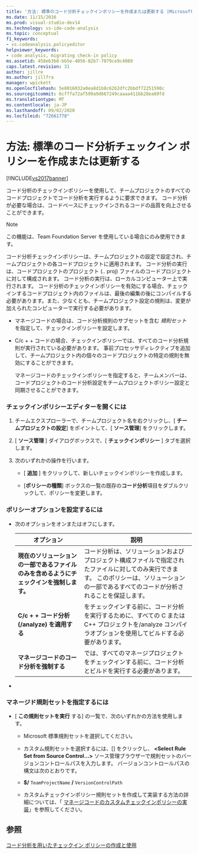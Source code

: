 ```yaml
---
title: '方法: 標準のコード分析チェックインポリシーを作成または更新する |Microsoft Docs'
ms.date: 11/15/2016
ms.prod: visual-studio-dev14
ms.technology: vs-ide-code-analysis
ms.topic: conceptual
f1_keywords:
- vs.codeanalysis.policyeditor
helpviewer_keywords:
- code analysis, migrating check-in policy
ms.assetid: 458eb3b8-bb5e-4056-82b7-7079ce9c4089
caps.latest.revision: 31
author: jillre
ms.author: jillfra
manager: wpickett
ms.openlocfilehash: 5e8016032a0ea8d1b8c62b2dfc2bbdf72251590c
ms.sourcegitcommit: 6cfffa72af599a9d667249caaaa411bb28ea69fd
ms.translationtype: MT
ms.contentlocale: ja-JP
ms.lasthandoff: 09/02/2020
ms.locfileid: "72661778"
---
```

# <a name="how-to-create-or-update-standard-code-analysis-check-in-policies"></a>方法: 標準のコード分析チェックイン ポリシーを作成または更新する
[!INCLUDE[vs2017banner](../includes/vs2017banner.md)]

コード分析のチェックインポリシーを使用して、チームプロジェクトのすべてのコードプロジェクトでコード分析を実行するように要求できます。 コード分析が必要な場合は、コードベースにチェックインされるコードの品質を向上させることができます。

> [!NOTE]
> この機能は、Team Foundation Server を使用している場合にのみ使用できます。

 コード分析チェックインポリシーは、チームプロジェクトの設定で設定され、チームプロジェクトの各コードプロジェクトに適用されます。 コード分析の実行は、コードプロジェクトのプロジェクト (.. proj) ファイルのコードプロジェクトに対して構成されます。 コード分析の実行は、ローカルコンピューター上で実行されます。 コード分析のチェックインポリシーを有効にする場合、チェックインするコードプロジェクト内のファイルは、最後の編集の後にコンパイルする必要があります。また、少なくとも、チームプロジェクト設定の規則は、変更が加えられたコンピューターで実行する必要があります。

- マネージコードの場合は、コード分析規則のサブセットを含む *規則セット* を指定して、チェックインポリシーを設定します。

- C/c + + コードの場合、チェックインポリシーでは、すべてのコード分析規則が実行されている必要があります。 事前プロセッサディレクティブを追加して、チームプロジェクト内の個々のコードプロジェクトの特定の規則を無効にすることができます。

  マネージコードのチェックインポリシーを指定すると、チームメンバーは、コードプロジェクトのコード分析設定をチームプロジェクトポリシー設定と同期させることができます。

### <a name="to-open-the-check-in-policy-editor"></a>チェックインポリシーエディターを開くには

1. チームエクスプローラーで、チームプロジェクト名を右クリックし、[ **チームプロジェクトの設定**] をポイントして、[ **ソース管理**] をクリックします。

2. [ **ソース管理** ] ダイアログボックスで、[ **チェックインポリシー** ] タブを選択します。

3. 次のいずれかの操作を行います。

    - [ **追加** ] をクリックして、新しいチェックインポリシーを作成します。

    - [**ポリシーの種類**] ボックスの一覧の既存の**コード分析**項目をダブルクリックして、ポリシーを変更します。

### <a name="to-set-policy-options"></a>ポリシーオプションを設定するには

- 次のオプションをオンまたはオフにします。

    |オプション|説明|
    |------------|-----------------|
    |**現在のソリューションの一部であるファイルのみを含めるようにチェックインを強制します。**|コード分析は、ソリューションおよびプロジェクト構成ファイルで指定されたファイルに対してのみ実行できます。 このポリシーは、ソリューションの一部であるすべてのコードが分析されることを保証します。|
    |**C/c + + コード分析 (/analyze) を適用する**|をチェックインする前に、コード分析を実行するために、すべての C または C++ プロジェクトを/analyze コンパイラオプションを使用してビルドする必要があります。|
    |**マネージコードのコード分析を強制する**|では、すべてのマネージプロジェクトをチェックインする前に、コード分析とビルドを実行する必要があります。|

-

### <a name="to-specify-a-managed-rule-set"></a>マネージド規則セットを指定するには

- [ **この規則セットを実行** する] の一覧で、次のいずれかの方法を使用します。

  - Microsoft 標準規則セットを選択してください。

  - カスタム規則セットを選択するには、[] をクリックし、 **\<Select Rule Set from Source Control...>** ソース管理ブラウザーで規則セットのバージョンコントロールパスを入力します。 バージョンコントロールパスの構文は次のとおりです。

  - **$/** `TeamProjectName` **/** `VersionControlPath`

  - カスタムチェックインポリシー規則セットを作成して実装する方法の詳細については、「 [マネージコードのカスタムチェックインポリシーの実装](../code-quality/implementing-custom-code-analysis-check-in-policies-for-managed-code.md)」を参照してください。

## <a name="see-also"></a>参照
 [コード分析を用いたチェックイン ポリシーの作成と使用](../code-quality/creating-and-using-code-analysis-check-in-policies.md)
